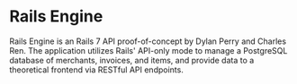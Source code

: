 # Rails Engine

Rails Engine is an Rails 7 API proof-of-concept by Dylan Perry and Charles Ren. The application utilizes Rails' API-only mode to manage a PostgreSQL database of merchants, invoices, and items, and provide data to a theoretical frontend via RESTful API endpoints.
